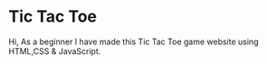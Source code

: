 # Tic Tac Toe
Hi, As a beginner I have made this Tic Tac Toe game website using HTML,CSS & JavaScript.
 
